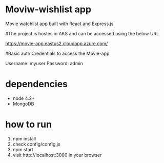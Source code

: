 # Moviw-wishlist app
Movie watchlist app built with React and Express.js

#The project is hostes in AKS and can be accessed using the below URL

https://movie-app.eastus2.cloudapp.azure.com/

#Basic auth Credentials to access the Movie-app

Username: myuser
Password: admin


# dependencies
- node 4.2+
- MongoDB

# how to run
1. npm install
2. check config/config.js
3. npm start
4. visit http://localhost:3000 in your browser
